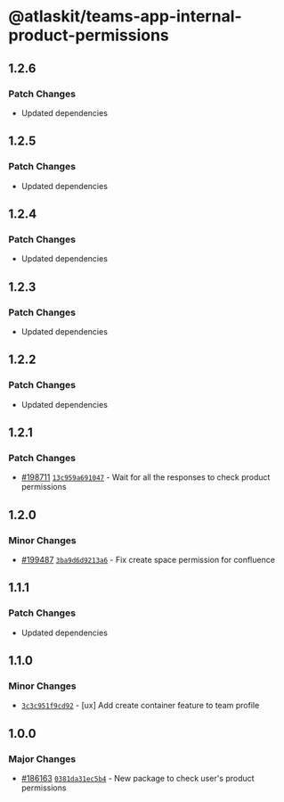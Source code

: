 # @atlaskit/teams-app-internal-product-permissions

## 1.2.6

### Patch Changes

- Updated dependencies

## 1.2.5

### Patch Changes

- Updated dependencies

## 1.2.4

### Patch Changes

- Updated dependencies

## 1.2.3

### Patch Changes

- Updated dependencies

## 1.2.2

### Patch Changes

- Updated dependencies

## 1.2.1

### Patch Changes

- [#198711](https://bitbucket.org/atlassian/atlassian-frontend-monorepo/pull-requests/198711)
  [`13c959a691047`](https://bitbucket.org/atlassian/atlassian-frontend-monorepo/commits/13c959a691047) -
  Wait for all the responses to check product permissions

## 1.2.0

### Minor Changes

- [#199487](https://bitbucket.org/atlassian/atlassian-frontend-monorepo/pull-requests/199487)
  [`3ba9d6d9213a6`](https://bitbucket.org/atlassian/atlassian-frontend-monorepo/commits/3ba9d6d9213a6) -
  Fix create space permission for confluence

## 1.1.1

### Patch Changes

- Updated dependencies

## 1.1.0

### Minor Changes

- [`3c3c951f9cd92`](https://bitbucket.org/atlassian/atlassian-frontend-monorepo/commits/3c3c951f9cd92) -
  [ux] Add create container feature to team profile

## 1.0.0

### Major Changes

- [#186163](https://bitbucket.org/atlassian/atlassian-frontend-monorepo/pull-requests/186163)
  [`0381da31ec5b4`](https://bitbucket.org/atlassian/atlassian-frontend-monorepo/commits/0381da31ec5b4) -
  New package to check user's product permissions
